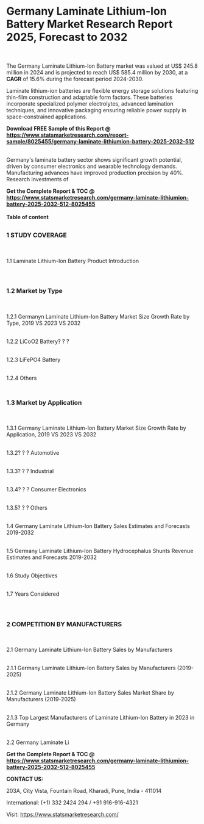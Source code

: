 <h1>Germany Laminate Lithium-Ion Battery Market Research Report 2025, Forecast to 2032</h1><br/><p>The Germany Laminate Lithium-Ion Battery market was valued at US$ 245.8 million in 2024 and is projected to reach US$ 585.4 million by 2030, at a <strong>CAGR</strong> of 15.6% during the forecast period 2024-2030.</p><p>
 
 Laminate lithium-ion batteries are flexible energy storage solutions featuring thin-film construction and adaptable form factors. These batteries incorporate specialized polymer electrolytes, advanced lamination techniques, and innovative packaging ensuring reliable power supply in space-constrained applications.</p><div><b>Download FREE Sample of this Report @ <a href="https://www.statsmarketresearch.com/download-free-sample/8025455/germany-laminate-lithiumion-battery-2025-2032-512">https://www.statsmarketresearch.com/report-sample/8025455/germany-laminate-lithiumion-battery-2025-2032-512</a></b></div><br><p>
 
 Germany's laminate battery sector shows significant growth potential, driven by consumer electronics and wearable technology demands. Manufacturing advances have improved production precision by 40%. Research investments of</p><div><b>Get the Complete Report & TOC @ <a href="https://www.statsmarketresearch.com/germany-laminate-lithiumion-battery-2025-2032-512-8025455">https://www.statsmarketresearch.com/germany-laminate-lithiumion-battery-2025-2032-512-8025455</a></b></div><br><b>Table of content</b><p><h2><span style="font-size:16px"><strong>1 STUDY COVERAGE</strong></span></h2><br />
 
 <p>1.1 Laminate Lithium-Ion Battery Product Introduction</p><br />
 
 <h2><span style="font-size:16px"><strong>1.2 Market by Type</strong></span></h2><br />
 
 <p>1.2.1 Germanyn Laminate Lithium-Ion Battery Market Size Growth Rate by Type, 2019 VS 2023 VS 2032<br /><br />
 
 1.2.2 LiCoO2 Battery? ? ? <br /><br />
 
 1.2.3 LiFePO4 Battery<br /><br />
 
 1.2.4 Others<br /><br />
 
 <h2><span style="font-size:16px"><strong>1.3 Market by Application</strong></span></h2><br />
 
 <p>1.3.1 Germany Laminate Lithium-Ion Battery Market Size Growth Rate by Application, 2019 VS 2023 VS 2032<br /><br />
 
 1.3.2? ? ? Automotive<br /><br />
 
 1.3.3? ? ? Industrial<br /><br />
 
 1.3.4? ? ? Consumer Electronics<br /><br />
 
 1.3.5? ? ? Others<br /><br />
 
 1.4 Germany Laminate Lithium-Ion Battery Sales Estimates and Forecasts 2019-2032<br /><br />
 
 1.5 Germany Laminate Lithium-Ion Battery Hydrocephalus Shunts Revenue Estimates and Forecasts 2019-2032<br /><br />
 
 1.6 Study Objectives<br /><br />
 
 1.7 Years Considered</p><br />
 
 <h2><span style="font-size:16px"><strong>2 COMPETITION BY MANUFACTURERS</strong></span></h2><br />
 
 <p>2.1 Germany Laminate Lithium-Ion Battery Sales by Manufacturers<br /><br />
 
 2.1.1 Germany Laminate Lithium-Ion Battery Sales by Manufacturers (2019-2025)<br /><br />
 
 2.1.2 Germany Laminate Lithium-Ion Battery Sales Market Share by Manufacturers (2019-2025)<br /><br />
 
 2.1.3 Top Largest Manufacturers of Laminate Lithium-Ion Battery in 2023 in Germany<br /><br />
 
 2.2 Germany Laminate Li<br><div><b>Get the Complete Report & TOC @ <a href="https://www.statsmarketresearch.com/germany-laminate-lithiumion-battery-2025-2032-512-8025455">https://www.statsmarketresearch.com/germany-laminate-lithiumion-battery-2025-2032-512-8025455</a></b></div></p>
 
 <b>CONTACT US:</b><br>
 
 203A, City Vista, Fountain Road, Kharadi, Pune, India - 411014 <br>
 
 International: (+1) 332 2424 294 / +91 916-916-4321<br>
 
 Visit: <a href="https://www.statsmarketresearch.com/">https://www.statsmarketresearch.com/</a>
 
 <br>